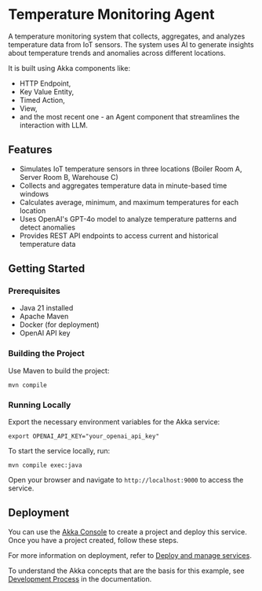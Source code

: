 # Temperature Monitoring Agent

A temperature monitoring system that collects, aggregates, and analyzes temperature data from IoT sensors. The 
system uses AI to generate insights about temperature trends and anomalies across different locations.

It is built using Akka components like:
 - HTTP Endpoint,
 - Key Value Entity,
 - Timed Action,
 - View,
 - and the most recent one - an Agent component that streamlines the interaction with LLM.

## Features

- Simulates IoT temperature sensors in three locations (Boiler Room A, Server Room B, Warehouse C)
- Collects and aggregates temperature data in minute-based time windows
- Calculates average, minimum, and maximum temperatures for each location
- Uses OpenAI's GPT-4o model to analyze temperature patterns and detect anomalies
- Provides REST API endpoints to access current and historical temperature data


## Getting Started

### Prerequisites

- Java 21 installed
- Apache Maven
- Docker (for deployment)
- OpenAI API key

### Building the Project

Use Maven to build the project:

```shell
mvn compile
```

### Running Locally

Export the necessary environment variables for the Akka service:

```shell
export OPENAI_API_KEY="your_openai_api_key"
```

To start the service locally, run:

```shell
mvn compile exec:java
```

Open your browser and navigate to `http://localhost:9000` to access the service.

## Deployment

You can use the [Akka Console](https://console.akka.io) to create a project and deploy this service. Once you have a project created, follow these steps.

For more information on deployment, refer to [Deploy and manage services](https://doc.akka.io/operations/services/deploy-service.html).

To understand the Akka concepts that are the basis for this example, see [Development Process](https://doc.akka.io/concepts/development-process.html) in the documentation.
